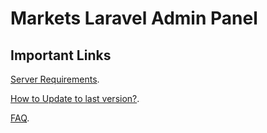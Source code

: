 # Markets Laravel Admin Panel

## Important Links
 [Server Requirements](https://support.smartersvision.com/help-center/articles/7/9/3/introduction).
  
 [How to Update to last version?](https://support.smartersvision.com/help-center/articles/7/9/11/update).
 
 [FAQ](https://support.smartersvision.com/help-center/categories/8/laravel-application-faq).
 
